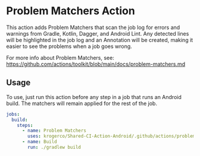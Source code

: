 # Problem Matchers Action

This action adds Problem Matchers that scan the job log for errors and warnings from Gradle, Kotlin, Dagger, and Android Lint. Any detected lines will be highlighted in the job log and an Annotation will be created, making it easier to see the problems when a job goes wrong. 

For more info about Problem Matchers, see: https://github.com/actions/toolkit/blob/main/docs/problem-matchers.md  

## Usage

To use, just run this action before any step in a job that runs an Android build. The matchers will remain applied for the rest of the job.

```yaml
jobs:
  build:
    steps:
      - name: Problem Matchers
        uses: krogerco/Shared-CI-Action-Android/.github/actions/problem-matchers@<latest-version>
      - name: Build
        run: ./gradlew build
```
